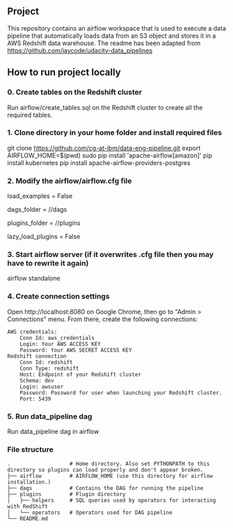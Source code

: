 ## Project

This repository contains an airflow workspace that is used to execute a data pipeline that automatically loads data from an S3 object and stores it in a AWS Redshift data warehouse.
The readme has been adapted from https://github.com/jaycode/udacity-data_pipelines


## How to run project locally

### 0. Create tables on the Redshift cluster

Run airflow/create_tables.sql on the Redshift cluster to create all the required tables.

### 1. Clone directory in your home folder and install required files

git clone https://github.com/cg-at-ibm/data-eng-pipeline.git
export AIRFLOW_HOME=$(pwd)
sudo pip install 'apache-airflow[amazon]'
pip install kubernetes
pip install apache-airflow-providers-postgres 

### 2. Modify the airflow/airflow.cfg file
load_examples = False

dags_folder = <some path>/<home>/dags

plugins_folder = <some path>/<home>/plugins

lazy_load_plugins = False

### 3. Start airflow server (if it overwrites .cfg file then you may have to rewrite it again)
airflow standalone


### 4. Create connection settings
Open http://localhost:8080 on Google Chrome, then go to "Admin > Connections" menu. From there, create the following connections:

    AWS credentials:
        Conn Id: aws_credentials
        Login: Your AWS ACCESS KEY
        Password: Your AWS SECRET ACCESS KEY
    Redshift connection
        Conn Id: redshift
        Conn Type: redshift
        Host: Endpoint of your Redshift cluster
        Schema: dev
        Login: awsuser
        Password: Password for user when launching your Redshift cluster.
        Port: 5439


### 5. Run data_pipeline dag
Run data_pipeline dag in airflow

### File structure

```plaintext
.                   # Home directory. Also set PYTHONPATH to this directory so plugins can load properly and don't appear broken.
├── airflow         # AIRFLOW_HOME (use this directory for airflow installation.)
├── dags            # Contains the DAG for running the pipeline
├── plugins         # Plugin directory
│   ├── helpers     # SQL queries used by operators for interacting with RedShift
│   └── operators   # Operators used for DAG pipeline
└── README.md
